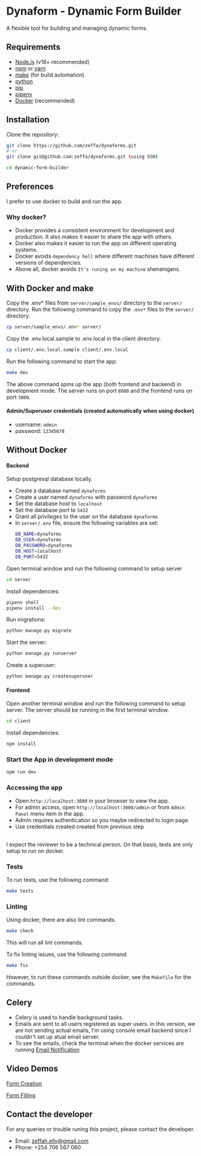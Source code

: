 # Dynaform - Dynamic Form Builder

A flexible tool for building and managing dynamic forms.

## Requirements

- [Node.js](https://nodejs.org/) (v18+ recommended)
- [npm](https://www.npmjs.com/) or [yarn](https://yarnpkg.com/)
- [make](https://www.gnu.org/software/make/) (for build automation)
- [python](https://www.python.org/)
- [pip](https://pip.pypa.io/en/stable/)
- [pipenv](https://pipenv.pypa.io/en/latest/)
- [Docker](https://www.docker.com/) (recommended)

## Installation
Clone the repository:

```sh
git clone https://github.com/zeffa/dynaforms.git 
# or
git clone git@github.com:zeffa/dynaforms.git (using SSH)

cd dynamic-form-builder
```
## Preferences
I prefer to use docker to build and run the app. 
### Why docker?
- Docker provides a consistent environment for development and production. It also makes it easier to share the app with others.
- Docker also makes it easier to run the app on different operating systems.
- Docker avoids `dependency hell` where different machines have different versions of dependencies.
- Above all, docker avoids `It's runing on my machine` shenanigans.

## With Docker and make
Copy the .env* files from `server/sample_envs/` directory to the `server/` directory.
Run the following command to copy the `.env*` files to the `server/` directory.

```sh
cp server/sample_envs/.env* server/
```
Copy the .env.local.sample to .env.local in the client directory.

```sh
cp client/.env.local.sample client/.env.local
```

Run the following command to start the app:

```sh
make dev
```
The above command spins up the app (both frontend and backend) in development mode.
The server runs on port `8000` and the frontend runs on port `3000`.

#### Admin/Superuser credentials (created automatically when using docker)
- username: `admin`
- password: `12345678`

## Without Docker
#### Backend
Setup postgresql database locally. 
- Create a database named `dynaforms`
- Create a user named `dynaforms` with password `dynaforms`
- Set the database host to `localhost`
- Set the database port to `5432`
- Grant all privileges to the user on the database `dynaforms`
- In `server/.env` file, ensure the following variables are set:
    ```sh
    DB_NAME=dynaforms
    DB_USER=dynaforms
    DB_PASSWORD=dynaforms
    DB_HOST=localhost
    DB_PORT=5432
    ```
Open terminal window and run the following command to setup server
```sh
cd server
```
Install dependencies:
```sh
pipenv shell
pipenv install --dev
```
Run migrations:
```sh
python manage.py migrate
```
Start the server:
```sh
python manage.py runserver
```
Create a superuser:
```sh
python manage.py createsuperuser
```

#### Frontend
Open another terminal window and run the following command to setup server. The server should be running in the first terminal window.

```sh
cd client
```

Install dependencies:

```sh
npm install
```

### Start the App in development mode

```sh
npm run dev
```

### Accessing the app
- Open `http://localhost:3000` in your browser to view the app.
- For admin access, open `http://localhost:3000/admin` or from `Admin Panel` menu item in the app.
- Admin requires authentication so you maybe redirected to login page. 
- Use credentials created created from previous step


##
I expect the reviewer to be a technical person. 
On that basis, tests are only setup to run on docker.

### Tests
To run tests, use the following command:
```sh
make tests
```

### Linting
Using docker, there are also lint commands.
```sh
make check
```
This will run all lint commands.

To fix linting issues, use the following command:
```sh
make fix
```

However, to run these commands outside docker, see the `Makefile` for the commands.

## Celery

- Celery is used to handle background tasks.
- Emails are sent to all users registered as super users.
in this version, we are not sending actual emails, I'm using console email backend since I couldn't set up atual email server.
- To see the emails, check the terminal when the docker services are running
[Email Notification](files/email-notification.png)

## Video Demos
[Form Creation](https://www.loom.com/share/dbef92a757cb4acabbf8b5f2941f4234?sid=457a797f-3b88-4f41-8e57-c0f3e0c988f2)

[Form Filling](https://www.loom.com/share/d8b5c5a566f54f2582ca8f7edf62df3a?sid=4499f0fa-4f0f-4aa5-bd09-01c63670a699)

## Contact the developer
For any queries or trouble runing this project, please contact the developer.

- Email: zeffah.elly@gmail.com
- Phone: +254 706 567 060


